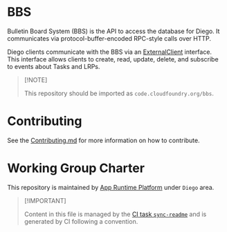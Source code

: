 # BBS

Bulletin Board System (BBS) is the API to access the database for Diego.
It communicates via protocol-buffer-encoded RPC-style calls over HTTP.

Diego clients communicate with the BBS via an
[ExternalClient](https://godoc.org/github.com/cloudfoundry/bbs#ExternalClient)
interface. This interface allows clients to create, read, update,
delete, and subscribe to events about Tasks and LRPs.

> \[!NOTE\]
>
> This repository should be imported as `code.cloudfoundry.org/bbs`.

# Contributing

See the [Contributing.md](./.github/CONTRIBUTING.md) for more
information on how to contribute.

# Working Group Charter

This repository is maintained by [App Runtime
Platform](https://github.com/cloudfoundry/community/blob/main/toc/working-groups/app-runtime-platform.md)
under `Diego` area.

> \[!IMPORTANT\]
>
> Content in this file is managed by the [CI task
> `sync-readme`](https://github.com/cloudfoundry/wg-app-platform-runtime-ci/blob/c83c224ad06515ed52f51bdadf6075f56300ec93/shared/tasks/sync-readme/metadata.yml)
> and is generated by CI following a convention.
